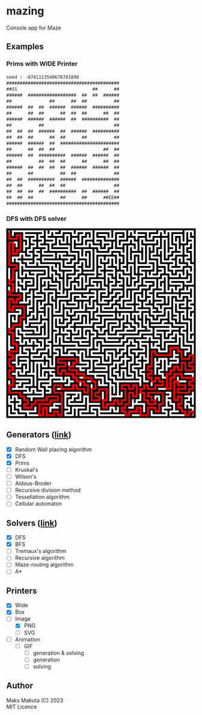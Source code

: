 # mazing

 Console app for Maze

## Examples

### Prims with WIDE Printer

    seed : -8741113540676781898
    ##########################################
    ##SS                            ##      ##
    ######  ##################  ##  ##  ######
    ##              ##      ##  ##          ##
    ######  ##  ##  ######  ######  ##########
    ##      ##  ##      ##  ##  ##      ##  ##
    ######  ######  ######  ##  ##########  ##
    ##          ##                          ##
    ##  ##  ##  ######  ##  ######  ##########
    ##  ##  ##      ##  ##      ##          ##
    ######  ######  ##  ######################
    ##      ##  ##  ##                  ##  ##
    ######  ##  ##########  ######  ######  ##
    ##          ##  ##  ##      ##      ##  ##
    ######  ##  ##  ##  ##  ######  ######  ##
    ##      ##          ##  ##              ##
    ##  ##  ##########  ######  ##############
    ##  ##      ##  ##  ##                  ##
    ##  ##  ##  ##  ##########  ##  ######  ##
    ##  ##  ##          ##      ##      ##EE##
    ##########################################

### DFS with DFS solver

 ![dfs](img/5183325616407503137.png)

## Generators ([link](https://en.wikipedia.org/wiki/Maze_generation_algorithm))
 
  - [X] Random Wall placing algorithm
  - [X] DFS
  - [X] Prims
  - [ ] Kruskal's
  - [ ] Wilson's
  - [ ] Aldous-Broder
  - [ ] Recursive division method
  - [ ] Tessellation algorithm
  - [ ] Cellular automaton

## Solvers ([link](https://en.wikipedia.org/wiki/Maze-solving_algorithm))

 - [X] DFS
 - [X] BFS
 - [ ] Tremaux's algorithm
 - [ ] Recursive algorithm
 - [ ] Maze-routing algorithm
 - [ ] A*

## Printers

 - [X] Wide 
 - [X] Box 
 - [ ] Image 
   - [X] PNG
   - [ ] SVG
 - [ ] Animation
   - [ ] GIF
     - [ ] generation & solving
     - [ ] generation
     - [ ] solving

## Author
  
  Maks Makuta (C) 2023  
  MIT Licence
